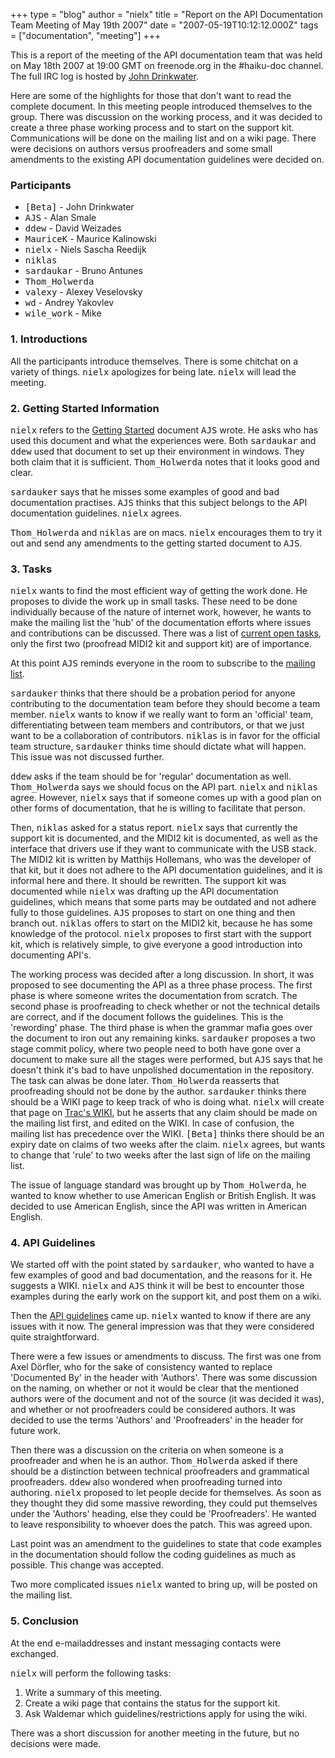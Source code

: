 +++
type = "blog"
author = "nielx"
title = "Report on the API Documentation Team Meeting of May 19th 2007"
date = "2007-05-19T10:12:12.000Z"
tags = ["documentation", "meeting"]
+++

<p>This is a report of the meeting of the API documentation team that was held on May 18th 2007 at 19:00 GMT on freenode.org in the #haiku-doc channel. The full IRC log is hosted by <a href="http://johndrinkwater.name/files/haiku/irclogs/20070518-%23haiku-doc.log">John Drinkwater</a>.<p>

<p>Here are some of the highlights for those that don't want to read the complete document. In this meeting people introduced themselves to the group. There was discussion on the working process, and it was decided to create a three phase working process and to start on the support kit. Communications will be done on the mailing list and on a wiki page. There were decisions on authors versus proofreaders and some small amendments to the existing API documentation guidelines were decided on.</p>

<h3>Participants</h3>
<ul>
  <li><tt>[Beta]</tt> - John Drinkwater</li>
  <li><tt>AJS</tt> - Alan Smale</li>
  <li><tt>ddew</tt> - David Weizades</li>
  <li><tt>MauriceK</tt> - Maurice Kalinowski</li>
  <li><tt>nielx</tt> - Niels Sascha Reedijk</li>
  <li><tt>niklas</tt></li>
  <li><tt>sardaukar</tt> - Bruno Antunes</li>
  <li><tt>Thom_Holwerda</tt></li>
  <li><tt>valexy</tt> - Alexey Veselovsky</li>
  <li><tt>wd</tt> - Andrey Yakovlev</li>
  <li><tt>wile_work</tt> - Mike</li>
</ul>

<h3>1. Introductions</h3>

<p>All the participants introduce themselves. There is some chitchat on a variety of things. <tt>nielx</tt> apologizes for being late. <tt>nielx</tt> will lead the meeting.</p>

<h3>2. Getting Started Information</h3>

<p><tt>nielx</tt> refers to the <a href="/documents/dev/haiku_documentation_team_how_to">Getting Started</a> document <tt>AJS</tt> wrote. He asks who has used this document and what the experiences were. Both <tt>sardaukar</tt> and <tt>ddew</tt> used that document to set up their environment in windows. They both claim that it is sufficient. <tt>Thom_Holwerda</tt> notes that it looks good and clear.</p>

<p><tt>sardauker</tt> says that he misses some examples of good and bad documentation practises. <tt>AJS</tt> thinks that this subject belongs to the API documentation guidelines. <tt>nielx</tt> agrees.</p>

<p><tt>Thom_Holwerda</tt> and <tt>niklas</tt> are on macs. <tt>nielx</tt> encourages them to try it out and send any amendments to the getting started document to <tt>AJS</tt>.</p>

<h3>3. Tasks</h3>

<p><tt>nielx</tt> wants to find the most efficient way of getting the work done. He proposes to divide the work up in small tasks. These need to be done individually because of the nature of internet work, however, he wants to make the mailing list the 'hub' of the documentation efforts where issues and contributions can be discussed. There was a list of <a href="http://www.freelists.org/archives/haiku-doc/04-2007/msg00016.html">current open tasks</a>, only the first two (proofread MIDI2 kit and support kit) are of importance.</p>

<p>At this point <tt>AJS</tt> reminds everyone in the room to subscribe to the <a href="http://www.freelists.org/list/haiku-doc">mailing list</a>.</p>

<p><tt>sardauker</tt> thinks that there should be a probation period for anyone contributing to the documentation team before they should become a team member. <tt>nielx</tt> wants to know if we really want to form an 'official' team, differentiating between team members and contributors, or that we just want to be a collaboration of contributors. <tt>niklas</tt> is in favor for the official team structure, <tt>sardauker</tt> thinks time should dictate what will happen. This issue was not discussed further.</p>

<p><tt>ddew</tt> asks if the team should be for 'regular' documentation as well. <tt>Thom_Holwerda</tt> says we should focus on the API part. <tt>nielx</tt> and <tt>niklas</tt> agree. However, <tt>nielx</tt> says that if someone comes up with a good plan on other forms of documentation, that he is willing to facilitate that person.</p>

<p>Then, <tt>niklas</tt> asked for a status report. <tt>nielx</tt> says that currently the support kit is documented, and the MIDI2 kit is documented, as well as the interface that drivers use if they want to communicate with the USB stack. The MIDI2 kit is written by Matthijs Hollemans, who was the developer of that kit, but it does not adhere to the API documentation guidelines, and it is informal here and there. It should be rewritten. The support kit was documented while <tt>nielx</tt> was drafting up the API documentation guidelines, which means that some parts may be outdated and not adhere fully to those guidelines. <tt>AJS</tt> proposes to start on one thing and then branch out. <tt>niklas</tt> offers to start on the MIDI2 kit, because he has some knowledge of the protocol. <tt>nielx</tt> proposes to first start with the support kit, which is relatively simple, to give everyone a good introduction into documenting API's.</p>

<p>The working process was decided after a long discussion. In short, it was proposed to see documenting the API as a three phase process. The first phase is where someone writes the documentation from scratch. The second phase is proofreading to check whether or not the technical details are correct, and if the document follows the guidelines. This is the 'rewording' phase. The third phase is when the grammar mafia goes over the document to iron out any remaining kinks. <tt>sardauker</tt> proposes a two stage commit policy, where two people need to both have gone over a document to make sure all the stages were performed, but <tt>AJS</tt> says that he doesn't think it's bad to have unpolished documentation in the repository. The task can alwas be done later. <tt>Thom_Holwerda</tt> reasserts that proofreading should not be done by the author. <tt>sardauker</tt> thinks there should be a WIKI page to keep track of who is doing what. <tt>nielx</tt> will create that page on <a href="http://dev.haiku-os.org/">Trac's WIKI</a>, but he asserts that any claim should be made on the mailing list first, and edited on the WIKI. In case of confusion, the mailing list has precedence over the WIKI. <tt>[Beta]</tt> thinks there should be an expiry date on claims of two weeks after the claim. <tt>nielx</tt> agrees, but wants to change that 'rule' to two weeks after the last sign of life on the mailing list.</p>

<p>The issue of language standard was brought up by <tt>Thom_Holwerda</tt>, he wanted to know whether to use American English or British English. It was decided to use American English, since the API was written in American English.</p>

<h3>4. API Guidelines</h3>

<p>We started off with the point stated by <tt>sardauker</tt>, who wanted to have a few examples of good and bad documentation, and the reasons for it. He suggests a WIKI. <tt>nielx</tt> and <tt>AJS</tt> think it will be best to encounter those examples during the early work on the support kit, and post them on a wiki.</p>

<p>Then the <a href="http://factory.haiku-os.org/documentation/Haiku_Book_doxygen/html/apidoc.html">API guidelines</a> came up. <tt>nielx</tt> wanted to know if there are any issues with it now. The general impression was that they were considered quite straightforward.</p>

<p>There were a few issues or amendments to discuss. The first was one from Axel Dörfler, who for the sake of consistency wanted to replace 'Documented By' in the header with 'Authors'. There was some discussion on the naming, on whether or not it would be clear that the mentioned authors were of the document and not of the source (it was decided it was), and whether or not proofreaders could be considered authors. It was decided to use the terms 'Authors' and 'Proofreaders' in the header for future work.</p>

<p>Then there was a discussion on the criteria on when someone is a proofreader and when he is an author. <tt>Thom_Holwerda</tt> asked if there should be a distinction between technical proofreaders and grammatical proofreaders. <tt>ddew</tt> also wondered when proofreading turned into authoring. <tt>nielx</tt> proposed to let people decide for themselves. As soon as they thought they did some massive rewording, they could put themselves under the 'Authors' heading, else they could be 'Proofreaders'. He wanted to leave responsibility to whoever does the patch. This was agreed upon.</p>

<p>Last point was an amendment to the guidelines to state that code examples in the documentation should follow the coding guidelines as much as possible. This change was accepted.</p>

<p>Two more complicated issues <tt>nielx</tt> wanted to bring up, will be posted on the mailing list.</p>

<h3>5. Conclusion</h3>

<p>At the end e-mailaddresses and instant messaging contacts were exchanged.</p>

<p><tt>nielx</tt> will perform the following tasks:</p>

<ol>
  <li>Write a summary of this meeting.</li>
  <li>Create a wiki page that contains the status for the support kit.</li>
  <li>Ask Waldemar which guidelines/restrictions apply for using the wiki.</li>
</ol>

<p>There was a short discussion for another meeting in the future, but no decisions were made.</p>